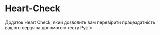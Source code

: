 # Heart-Check
Додаток Heart Check, який дозволить вам перевірити працездатність вашого серця за допомогою тесту Руф'є
